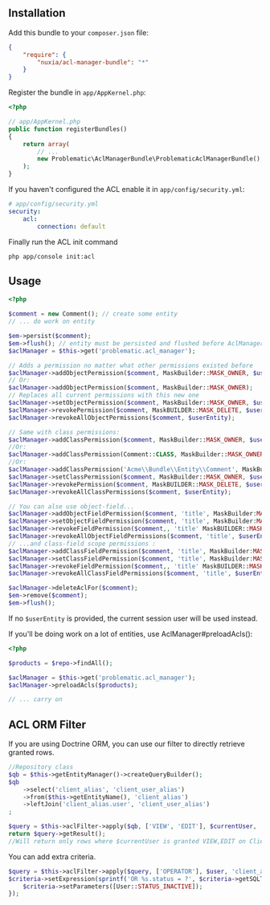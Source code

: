 ## Installation ##

Add this bundle to your `composer.json` file:

```json
{
    "require": {
        "nuxia/acl-manager-bundle": "*"
    }
}
```

Register the bundle in `app/AppKernel.php`:

```php
<?php

// app/AppKernel.php
public function registerBundles()
{
    return array(
        // ...
        new Problematic\AclManagerBundle\ProblematicAclManagerBundle(),
    );
}
```

If you haven't configured the ACL enable it in `app/config/security.yml`:

```yaml
# app/config/security.yml
security:
    acl:
        connection: default
```

Finally run the ACL init command

    php app/console init:acl

## Usage ##

```php
<?php

$comment = new Comment(); // create some entity
// ... do work on entity

$em->persist($comment);
$em->flush(); // entity must be persisted and flushed before AclManager can act on it (needs identifier)
$aclManager = $this->get('problematic.acl_manager');

// Adds a permission no matter what other permissions existed before
$aclManager->addObjectPermission($comment, MaskBuilder::MASK_OWNER, $userEntity);
// Or:
$aclManager->addObjectPermission($comment, MaskBuilder::MASK_OWNER);
// Replaces all current permissions with this new one
$aclManager->setObjectPermission($comment, MaskBuilder::MASK_OWNER, $userEntity);
$aclManager->revokePermission($comment, MaskBUILDER::MASK_DELETE, $userEntity);
$aclManager->revokeAllObjectPermissions($comment, $userEntity);

// Same with class permissions:
$aclManager->addClassPermission($comment, MaskBuilder::MASK_OWNER, $userEntity);
//Or:
$aclManager->addClassPermission(Comment::CLASS, MaskBuilder::MASK_OWNER, $userEntity);
//Or:
$aclManager->addClassPermission('Acme\\Bundle\\Entity\\Comment', MaskBuilder::MASK_OWNER, $userEntity);
$aclManager->setClassPermission($comment, MaskBuilder::MASK_OWNER, $userEntity);
$aclManager->revokePermission($comment, MaskBUILDER::MASK_DELETE, $userEntity, 'class');
$aclManager->revokeAllClassPermissions($comment, $userEntity);

// You can alse use object-field...
$aclManager->addObjectFieldPermission($comment, 'title', MaskBuilder:MASK_EDIT, $userEntity);
$aclManager->setObjectFieldPermission($comment, 'title', MaskBuilder:MASK_EDIT, $userEntity);
$aclManager->revokeFieldPermission($comment,, 'title' MaskBUILDER::MASK_DELETE, $userEntity);
$aclManager->revokeAllObjectFieldPermissions($comment, 'title', $userEntity);
// ...and class-field scope permissions :
$aclManager->addClassFieldPermission($comment, 'title', MaskBuilder:MASK_EDIT, $userEntity);
$aclManager->setClassFieldPermission($comment, 'title', MaskBuilder:MASK_EDIT, $userEntity);
$aclManager->revokeFieldPermission($comment,, 'title' MaskBUILDER::MASK_DELETE, $userEntity, 'class');
$aclManager->revokeAllClassFieldPermissions($comment, 'title', $userEntity);

$aclManager->deleteAclFor($comment);
$em->remove($comment);
$em->flush();

```

If no `$userEntity` is provided, the current session user will be used instead.

If you'll be doing work on a lot of entities, use AclManager#preloadAcls():

```php
<?php

$products = $repo->findAll();

$aclManager = $this->get('problematic.acl_manager');
$aclManager->preloadAcls($products);

// ... carry on
```

ACL ORM Filter
-------------

If you are using Doctrine ORM, you can use our filter to directly retrieve granted rows.

```php
//Repository class
$qb = $this->getEntityManager()->createQueryBuilder();
$qb
    ->select('client_alias', 'client_user_alias')
    ->from($this->getEntityName(), 'client_alias')
    ->leftJoin('client_alias.user', 'client_user_alias')
;

$query = $this->aclFilter->apply($qb, ['VIEW', 'EDIT'], $currentUser, 'client_alias');
return $query->getResult();
//Will return only rows where $currentUser is granted VIEW,EDIT on Client (retrieved form table alias client_alias)
```

You can add extra criteria.

```php
$query = $this->aclFilter->apply($query, ['OPERATOR'], $user, 'client_alias', function(ExtraAclCriteria $criteria){
$criteria->setExpression(sprintf('OR %s.status = ?', $criteria->getSQLTableAlias('user_table_name', 'client_user_alias')));
	$criteria->setParameters([User::STATUS_INACTIVE]);
});
```
